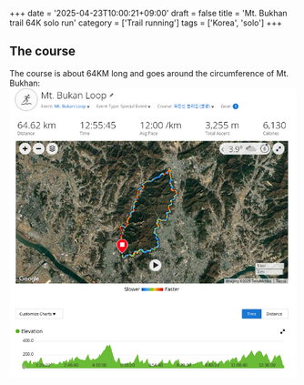 +++
date = '2025-04-23T10:00:21+09:00'
draft = false
title = 'Mt. Bukhan trail 64K solo run'
category = ['Trail running']
tags = ['Korea', 'solo']
+++

## The course

The course is about 64KM long and goes around the circumference of Mt. Bukhan:
![GC overview](gc_overview.png)